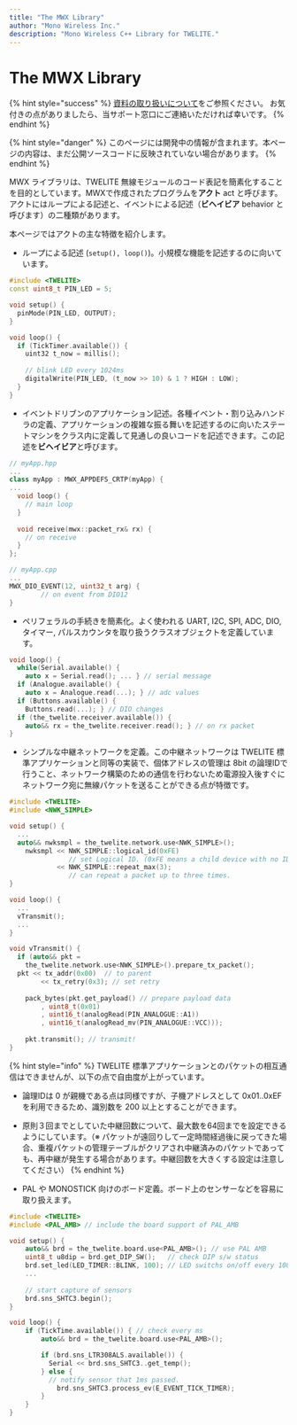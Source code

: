 ```yaml
---
title: "The MWX Library"
author: "Mono Wireless Inc."
description: "Mono Wireless C++ Library for TWELITE."
---
```


# The MWX Library

{% hint style="success" %}
[資料の取り扱いについて](https://twelite.gitbook.io/general/about\_documents)をご参照ください。  お気付きの点がありましたら、当サポート窓口にご連絡いただければ幸いです。
{% endhint %}

{% hint style="danger" %}
このページには開発中の情報が含まれます。本ページの内容は、まだ公開ソースコードに反映されていない場合があります。
{% endhint %}



MWX ライブラリは、TWELITE 無線モジュールのコード表記を簡素化することを目的としています。MWXで作成されたプログラムを**アクト** act と呼びます。アクトにはループによる記述と、イベントによる記述（**ビヘイビア** behavior と呼びます）の二種類があります。

本ページではアクトの主な特徴を紹介します。



* ループによる記述 (`setup(), loop()`)。小規模な機能を記述するのに向いています。

```cpp
#include <TWELITE>
const uint8_t PIN_LED = 5;

void setup() {
  pinMode(PIN_LED, OUTPUT);
}

void loop() {
  if (TickTimer.available()) {
    uint32 t_now = millis();
    
    // blink LED every 1024ms
    digitalWrite(PIN_LED, (t_now >> 10) & 1 ? HIGH : LOW);
  }
}	
```



* イベントドリブンのアプリケーション記述。各種イベント・割り込みハンドラの定義、アプリケーションの複雑な振る舞いを記述するのに向いたステートマシンをクラス内に定義して見通しの良いコードを記述できます。この記述を**ビヘイビア**と呼びます。

```cpp
// myApp.hpp
...
class myApp : MWX_APPDEFS_CRTP(myApp) {
...
  void loop() {
    // main loop
  }
  
  void receive(mwx::packet_rx& rx) {
    // on receive
  }
};

// myApp.cpp
...
MWX_DIO_EVENT(12, uint32_t arg) {
		// on event from DIO12
}
```



* ペリフェラルの手続きを簡素化。よく使われる UART, I2C, SPI, ADC, DIO, タイマー, パルスカウンタを取り扱うクラスオブジェクトを定義しています。

```cpp
void loop() {
  while(Serial.available() { 
    auto x = Serial.read(); ... } // serial message
  if (Analogue.available() {
    auto x = Analogue.read(...); } // adc values
  if (Buttons.available() { 
    Buttons.read(...); } // DIO changes
  if (the_twelite.receiver.available()) { 
    auto&& rx = the_twelite.receiver.read(); } // on rx packet
}
```



* シンプルな中継ネットワークを定義。この中継ネットワークは TWELITE 標準アプリケーションと同等の実装で、個体アドレスの管理は 8bit の論理IDで行うこと、ネットワーク構築のための通信を行わないため電源投入後すぐにネットワーク宛に無線パケットを送ることができる点が特徴です。

```cpp
#include <TWELITE>
#include <NWK_SIMPLE>

void setup() {
  ...
  auto&& nwksmpl = the_twelite.network.use<NWK_SIMPLE>();
	nwksmpl << NWK_SIMPLE::logical_id(0xFE) 
	           // set Logical ID. (0xFE means a child device with no ID)
	        << NWK_SIMPLE::repeat_max(3);
	           // can repeat a packet up to three times.
}

void loop() {
  ...
  vTransmit();
  ...
}

void vTransmit() {
  if (auto&& pkt =
    the_twelite.network.use<NWK_SIMPLE>().prepare_tx_packet(); 
  pkt << tx_addr(0x00)  // to parent 
	  	<< tx_retry(0x3); // set retry
	
	pack_bytes(pkt.get_payload() // prepare payload data
	    , uint8_t(0x01)
	    , uint16_t(analogRead(PIN_ANALOGUE::A1))
	    , uint16_t(analogRead_mv(PIN_ANALOGUE::VCC)));
	
	pkt.transmit(); // transmit!
}
```

{% hint style="info" %}
TWELITE 標準アプリケーションとのパケットの相互通信はできませんが、以下の点で自由度が上がっています。

* 論理IDは 0 が親機である点は同様ですが、子機アドレスとして 0x01..0xEF を利用できるため、識別数を 200 以上とすることができます。
* 原則３回までとしていた中継回数について、最大数を64回までを設定できるようにしています。（※ パケットが遠回りして一定時間経過後に戻ってきた場合、重複パケットの管理テーブルがクリアされ中継済みのパケットであっても、再中継が発生する場合があります。中継回数を大きくする設定は注意してください）
{% endhint %}



* PAL や MONOSTICK 向けのボード定義。ボード上のセンサーなどを容易に取り扱えます。

```cpp
#include <TWELITE>
#include <PAL_AMB> // include the board support of PAL_AMB

void setup() {
	auto&& brd = the_twelite.board.use<PAL_AMB>(); // use PAL AMB
	uint8_t u8dip = brd.get_DIP_SW();   // check DIP s/w status
	brd.set_led(LED_TIMER::BLINK, 100); // LED switchs on/off every 100ms
	...
	
	// start capture of sensors
	brd.sns_SHTC3.begin();
}

void loop() {
	if (TickTime.available()) { // check every ms
		auto&& brd = the_twelite.board.use<PAL_AMB>();

		if (brd.sns_LTR308ALS.available()) {
		  Serial << brd.sns_SHTC3..get_temp();
		} else {
		  // notify sensor that 1ms passed.
			brd.sns_SHTC3.process_ev(E_EVENT_TICK_TIMER);
		}
	}
}
```

